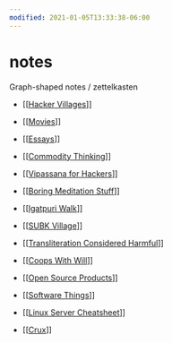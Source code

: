 ```yaml
---
modified: 2021-01-05T13:33:38-06:00
---
```


# notes

Graph-shaped notes / zettelkasten

- [[[Hacker Villages](https://github.com/deobald/notes/blob/master/output/Hacker%20Villages.md)]]
- [[[Movies](https://github.com/deobald/notes/blob/master/output/Movies.md)]]
- [[[Essays](https://github.com/deobald/notes/blob/master/output/Essays.md)]]
- [[[Commodity Thinking](https://github.com/deobald/notes/blob/master/output/Commodity%20Thinking.md)]]

- [[[Vipassana for Hackers](https://github.com/deobald/notes/blob/master/output/Vipassana%20for%20Hackers.md)]]
- [[[Boring Meditation Stuff](https://github.com/deobald/notes/blob/master/output/Boring%20Meditation%20Stuff.md)]]
- [[[Igatpuri Walk](https://github.com/deobald/notes/blob/master/output/Igatpuri%20Walk.md)]]
- [[[SUBK Village](https://github.com/deobald/notes/blob/master/output/SUBK%20Village.md)]]

- [[[Transliteration Considered Harmful](https://github.com/deobald/notes/blob/master/output/Transliteration%20Considered%20Harmful.md)]]

- [[[Coops With Will](https://github.com/deobald/notes/blob/master/output/Coops%20With%20Will.md)]]

- [[[Open Source Products](https://github.com/deobald/notes/blob/master/output/Open%20Source%20Products.md)]]
- [[[Software Things](https://github.com/deobald/notes/blob/master/output/Software%20Things.md)]]

- [[[Linux Server Cheatsheet](https://github.com/deobald/notes/blob/master/output/Linux%20Server%20Cheatsheet.md)]]

- [[[Crux](https://github.com/deobald/notes/blob/master/output/Crux.md)]]
